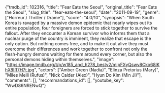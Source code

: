 {"tmdb_id": 102316, "title": "Fear Eats the Seoul", "original_title": "Fear Eats the Seoul", "slug_title": "fear-eats-the-seoul", "date": "2011-09-19", "genre": ["Horreur / Thriller / Drame"], "score": "4.0/10", "synopsis": "When South Korea is ravaged by a massive demon epidemic that nearly wipes out its entire population, four foreigners are forced to stick together to survive the fallout. After they encounter a Korean survivor who informs them that a nuclear purge of the country is imminent, they realize that escape is the only option. But nothing comes free, and to make it out alive they must overcome their differences and work together to confront not only the flesh-hungry demons waiting for them around every corner, but also the personal demons hiding within themselves.", "image": "https://image.tmdb.org/t/p/w185_and_h278_bestv2/mipFXyQswv8Cko68lKhX8IR7H7t.jpg", "actors": ["Amber Green (Nadia)", "Elinza Pretorius (Mary)", "Miles Meili (Rufus)", "Nick Calder (Alex)", "Hyun Do Kim (Min Ji)"], "comments": [], "recommandations_id": [], "youtube_key": "WwD86NRENwQ"}